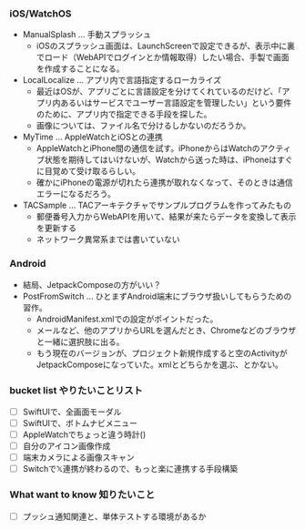 ### iOS/WatchOS
* ManualSplash ... 手動スプラッシュ
  * iOSのスプラッシュ画面は、LaunchScreenで設定できるが、表示中に裏でロード（WebAPIでログインとか情報取得）したい場合、手製で画面を作成することになる。
* LocalLocalize ... アプリ内で言語指定するローカライズ
  * 最近はOSが、アプリごとに言語設定を分けてくれているのだけど、「アプリ内あるいはサービスでユーザー言語設定を管理したい」という要件のために、アプリ内で指定できる手段を探した。
  * 画像については、ファイル名で分けるしかないのだろうか。
* MyTime ... AppleWatchとiOSとの連携
  * AppleWatchとiPhone間の通信を試す。iPhoneからはWatchのアクティブ状態を期待してはいけないが、Watchから送った時は、iPhoneはすぐに目覚めて受け取るらしい。
  * 確かにiPhoneの電源が切れたら連携が取れなくなって、そのときは通信エラーになるだろう。
* TACSample ... TACアーキテクチャでサンプルプログラムを作ってみたもの
  * 郵便番号入力からWebAPIを用いて、結果が来たらデータを変換して表示を更新する
  * ネットワーク異常系までは書いていない
  
### Android
* 結局、JetpackComposeの方がいい？
* PostFromSwitch ... ひとまずAndroid端末にブラウザ扱いしてもらうための習作。
  * AndroidManifest.xmlでの設定がポイントだった。
  * メールなど、他のアプリからURLを選んだとき、Chromeなどのブラウザと一緒に選択肢に出る。
  * もう現在のバージョンが、プロジェクト新規作成すると空のActivityがJetpackComposeになっていた。xmlとどちらかを選ぶ、とかない。

### bucket list やりたいことリスト
* [ ] SwiftUIで、全画面モーダル
* [ ] SwiftUIで、ボトムナビメニュー
* [ ] AppleWatchでちょっと違う時計()
* [ ] 自分のアイコン画像作成
* [ ] 端末カメラによる画像スキャン
* [ ] Switchで𝕏連携が終わるので、もっと楽に連携する手段構築

### What want to know 知りたいこと
* [ ] プッシュ通知関連と、単体テストする環境があるか

